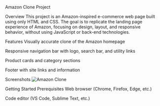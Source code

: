 Amazon Clone Project

Overview
This project is an Amazon-inspired e-commerce web page built using only HTML and CSS. The goal is to replicate the landing page experience of Amazon, focusing on design, layout, and responsive behavior, without using JavaScript or back-end technologies.

Features
Visually accurate clone of the Amazon homepage

Responsive navigation bar with logo, search bar, and utility links

Product cards and category sections

Footer with site links and information

Screenshots
![Amazon Clone](screenshot.png)


Getting Started
Prerequisites
Web browser (Chrome, Firefox, Edge, etc.)

Code editor (VS Code, Sublime Text, etc.)
